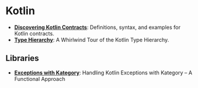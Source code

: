 # Kotlin
* **[Discovering Kotlin Contracts](https://proandroiddev.com/discovering-kotlin-contracts-3e7ed1360602)**: Definitions, syntax, and examples for Kotlin contracts.
* **[Type Hierarchy](http://natpryce.com/articles/000818.html)**: A Whirlwind Tour of the Kotlin Type Hierarchy.
## Libraries
* **[Exceptions with Kategory](https://www.spantree.net/blog/2017/09/15/kotlin-exception-handling-with-kategory.html)**: Handling Kotlin Exceptions with Kategory – A Functional Approach
